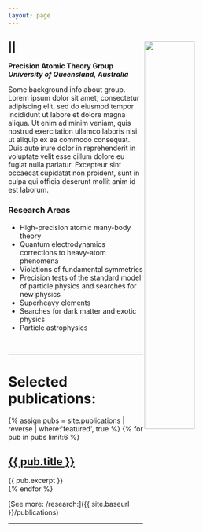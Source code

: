 ```yaml
---
layout: page
---
```


|<img align="right" width="45%" src="{{ site.baseurl }}/images/group.jpg">|
-

**Precision Atomic Theory Group**
**_University of Queensland, Australia_**

Some background info about group. Lorem ipsum dolor sit amet, consectetur adipiscing elit, sed do eiusmod tempor incididunt ut labore et dolore magna aliqua. Ut enim ad minim veniam, quis nostrud exercitation ullamco laboris nisi ut aliquip ex ea commodo consequat. Duis aute irure dolor in reprehenderit in voluptate velit esse cillum dolore eu fugiat nulla pariatur. Excepteur sint occaecat cupidatat non proident, sunt in culpa qui officia deserunt mollit anim id est laborum.


### Research Areas
  * High-precision atomic many-body theory
  * Quantum electrodynamics corrections to heavy-atom phenomena
  * Violations of fundamental symmetries
  * Precision tests of the standard model of particle physics and searches for new physics
  * Superheavy elements
  * Searches for dark matter and exotic physics
  * Particle astrophysics


&nbsp;

*********************************************************************

# Selected publications:

<div class="entry">
{% assign pubs = site.publications | reverse | where:'featured', true %}
{% for pub in pubs limit:6 %}
<article class="post">

  <h1><a href="{{ site.baseurl }}{{ pub.url }}">{{ pub.title }}</a></h1>
  <div class="entry">
    {{ pub.excerpt }}
  </div>

</article>
{% endfor %}
</div>

[See more: /research:]({{ site.baseurl }}/publications)

*********************************************************************
